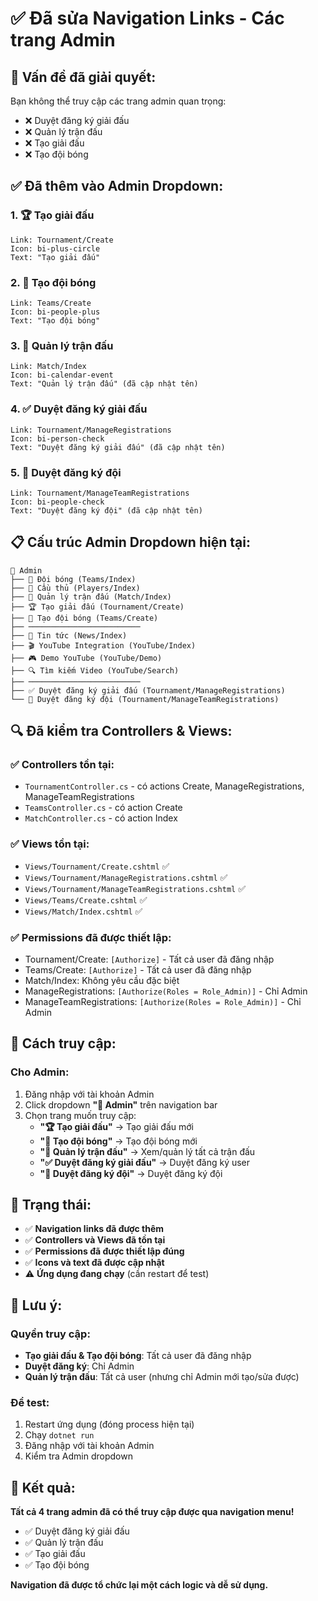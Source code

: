 # ✅ Đã sửa Navigation Links - Các trang Admin

## 🎯 **Vấn đề đã giải quyết:**

Bạn không thể truy cập các trang admin quan trọng:
- ❌ Duyệt đăng ký giải đấu
- ❌ Quản lý trận đấu  
- ❌ Tạo giải đấu
- ❌ Tạo đội bóng

## ✅ **Đã thêm vào Admin Dropdown:**

### **1. 🏆 Tạo giải đấu**
```
Link: Tournament/Create
Icon: bi-plus-circle
Text: "Tạo giải đấu"
```

### **2. 👥 Tạo đội bóng**
```
Link: Teams/Create  
Icon: bi-people-plus
Text: "Tạo đội bóng"
```

### **3. 📅 Quản lý trận đấu**
```
Link: Match/Index
Icon: bi-calendar-event
Text: "Quản lý trận đấu" (đã cập nhật tên)
```

### **4. ✅ Duyệt đăng ký giải đấu**
```
Link: Tournament/ManageRegistrations
Icon: bi-person-check
Text: "Duyệt đăng ký giải đấu" (đã cập nhật tên)
```

### **5. 👥 Duyệt đăng ký đội**
```
Link: Tournament/ManageTeamRegistrations
Icon: bi-people-check  
Text: "Duyệt đăng ký đội" (đã cập nhật tên)
```

## 📋 **Cấu trúc Admin Dropdown hiện tại:**

```
🔧 Admin
├── 👥 Đội bóng (Teams/Index)
├── 👤 Cầu thủ (Players/Index)  
├── 📅 Quản lý trận đấu (Match/Index)
├── 🏆 Tạo giải đấu (Tournament/Create)
├── 👥 Tạo đội bóng (Teams/Create)
├── ─────────────────────────
├── 📰 Tin tức (News/Index)
├── 🎬 YouTube Integration (YouTube/Index)
├── 🎮 Demo YouTube (YouTube/Demo)
├── 🔍 Tìm kiếm Video (YouTube/Search)
├── ─────────────────────────
├── ✅ Duyệt đăng ký giải đấu (Tournament/ManageRegistrations)
└── 👥 Duyệt đăng ký đội (Tournament/ManageTeamRegistrations)
```

## 🔍 **Đã kiểm tra Controllers & Views:**

### **✅ Controllers tồn tại:**
- `TournamentController.cs` - có actions Create, ManageRegistrations, ManageTeamRegistrations
- `TeamsController.cs` - có action Create
- `MatchController.cs` - có action Index

### **✅ Views tồn tại:**
- `Views/Tournament/Create.cshtml` ✅
- `Views/Tournament/ManageRegistrations.cshtml` ✅  
- `Views/Tournament/ManageTeamRegistrations.cshtml` ✅
- `Views/Teams/Create.cshtml` ✅
- `Views/Match/Index.cshtml` ✅

### **✅ Permissions đã được thiết lập:**
- Tournament/Create: `[Authorize]` - Tất cả user đã đăng nhập
- Teams/Create: `[Authorize]` - Tất cả user đã đăng nhập
- Match/Index: Không yêu cầu đặc biệt
- ManageRegistrations: `[Authorize(Roles = Role_Admin)]` - Chỉ Admin
- ManageTeamRegistrations: `[Authorize(Roles = Role_Admin)]` - Chỉ Admin

## 🎯 **Cách truy cập:**

### **Cho Admin:**
1. Đăng nhập với tài khoản Admin
2. Click dropdown **"🔧 Admin"** trên navigation bar
3. Chọn trang muốn truy cập:
   - **"🏆 Tạo giải đấu"** → Tạo giải đấu mới
   - **"👥 Tạo đội bóng"** → Tạo đội bóng mới  
   - **"📅 Quản lý trận đấu"** → Xem/quản lý tất cả trận đấu
   - **"✅ Duyệt đăng ký giải đấu"** → Duyệt đăng ký user
   - **"👥 Duyệt đăng ký đội"** → Duyệt đăng ký đội

## 🚀 **Trạng thái:**

- ✅ **Navigation links đã được thêm**
- ✅ **Controllers và Views đã tồn tại**  
- ✅ **Permissions đã được thiết lập đúng**
- ✅ **Icons và text đã được cập nhật**
- ⚠️ **Ứng dụng đang chạy** (cần restart để test)

## 📝 **Lưu ý:**

### **Quyền truy cập:**
- **Tạo giải đấu & Tạo đội bóng**: Tất cả user đã đăng nhập
- **Duyệt đăng ký**: Chỉ Admin
- **Quản lý trận đấu**: Tất cả user (nhưng chỉ Admin mới tạo/sửa được)

### **Để test:**
1. Restart ứng dụng (đóng process hiện tại)
2. Chạy `dotnet run`
3. Đăng nhập với tài khoản Admin
4. Kiểm tra Admin dropdown

## 🎉 **Kết quả:**

**Tất cả 4 trang admin đã có thể truy cập được qua navigation menu!**

- ✅ Duyệt đăng ký giải đấu
- ✅ Quản lý trận đấu
- ✅ Tạo giải đấu  
- ✅ Tạo đội bóng

**Navigation đã được tổ chức lại một cách logic và dễ sử dụng.**
